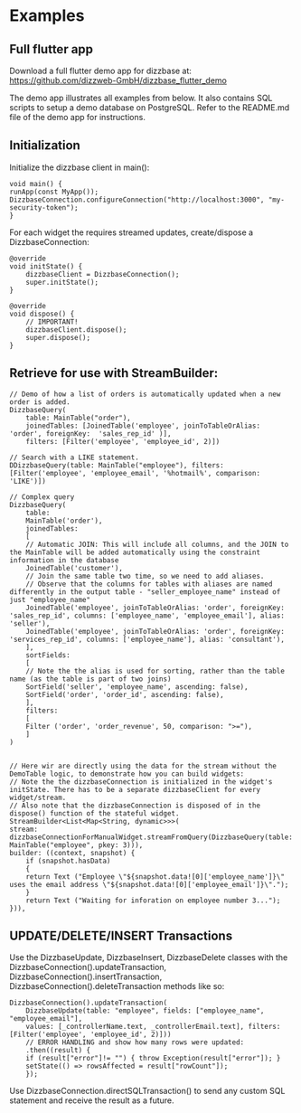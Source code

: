 # Examples

## Full flutter app

Download a full flutter demo app for dizzbase at: https://github.com/dizzweb-GmbH/dizzbase_flutter_demo

The demo app illustrates all examples from below. It also contains SQL scripts to setup a demo database on PostgreSQL. Refer to the README.md file of the demo app for instructions.

## Initialization

Initialize the dizzbase client in main():

    void main() {
    runApp(const MyApp());
    DizzbaseConnection.configureConnection("http://localhost:3000", "my-security-token");
    }

For each widget the requires streamed updates, create/dispose a DizzbaseConnection:

    @override
    void initState() {
        dizzbaseClient = DizzbaseConnection();
        super.initState();
    }

    @override
    void dispose() {
        // IMPORTANT!
        dizzbaseClient.dispose();
        super.dispose();
    }

## Retrieve for use with StreamBuilder:

    // Demo of how a list of orders is automatically updated when a new order is added.
    DizzbaseQuery(
        table: MainTable("order"), 
        joinedTables: [JoinedTable('employee', joinToTableOrAlias: 'order', foreignKey:  'sales_rep_id' )],
        filters: [Filter('employee', 'employee_id', 2)])

    // Search with a LIKE statement.
    DDizzbaseQuery(table: MainTable("employee"), filters: [Filter('employee', 'employee_email', '%hotmail%', comparison: 'LIKE')])

    // Complex query      
    DizzbaseQuery(
        table:
        MainTable('order'),
        joinedTables:
        [
        // Automatic JOIN: This will include all columns, and the JOIN to the MainTable will be added automatically using the constraint information in the database
        JoinedTable('customer'), 
        // Join the same table two time, so we need to add aliases. 
        // Observe that the columns for tables with aliases are named differently in the output table - "seller_employee_name" instead of just "employee_name"
        JoinedTable('employee', joinToTableOrAlias: 'order', foreignKey: 'sales_rep_id', columns: ['employee_name', 'employee_email'], alias: 'seller'),
        JoinedTable('employee', joinToTableOrAlias: 'order', foreignKey: 'services_rep_id', columns: ['employee_name'], alias: 'consultant'),
        ],
        sortFields: 
        [
        // Note the the alias is used for sorting, rather than the table name (as the table is part of two joins)
        SortField('seller', 'employee_name', ascending: false), 
        SortField('order', 'order_id', ascending: false), 
        ],
        filters: 
        [
        Filter ('order', 'order_revenue', 50, comparison: ">="),
        ]
    )


    // Here wir are directly using the data for the stream without the DemoTable logic, to demonstrate how you can build widgets:
    // Note the the dizzbaseConnection is initialized in the widget's initState. There has to be a separate dizzbaseClient for every widget/stream.
    // Also note that the dizzbaseConnection is disposed of in the dispose() function of the stateful widget.
    StreamBuilder<List<Map<String, dynamic>>>(
    stream: dizzbaseConnectionForManualWidget.streamFromQuery(DizzbaseQuery(table: MainTable("employee", pkey: 3))),
    builder: ((context, snapshot) {
        if (snapshot.hasData)
        {
        return Text ("Employee \"${snapshot.data![0]['employee_name']}\" uses the email address \"${snapshot.data![0]['employee_email']}\".");
        }
        return Text ("Waiting for inforation on employee number 3...");
    })),

## UPDATE/DELETE/INSERT Transactions

Use the DizzbaseUpdate, DizzbaseInsert, DizzbaseDelete classes with the DizzbaseConnection().updateTransaction, DizzbaseConnection().insertTransaction, DizzbaseConnection().deleteTransaction methods like so:

    DizzbaseConnection().updateTransaction(
        DizzbaseUpdate(table: "employee", fields: ["employee_name", "employee_email"], 
        values: [_controllerName.text, _controllerEmail.text], filters: [Filter('employee', 'employee_id', 2)]))
        // ERROR HANDLING and show how many rows were updated:
        .then((result) {
        if (result["error"]!= "") { throw Exception(result["error"]); }
        setState(() => rowsAffected = result["rowCount"]);
        });

Use DizzbaseConnection.directSQLTransaction() to send any custom SQL statement and receive the result as a future.